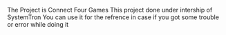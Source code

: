 The Project is Connect Four Games 
This project done under intership of SystemTron 
You can use it for the refrence in case if you got some trouble or error while doing it
